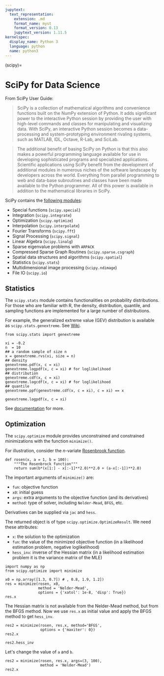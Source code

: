 ```yaml
---
jupytext:
  text_representation:
    extension: .md
    format_name: myst
    format_version: 0.13
    jupytext_version: 1.11.5
kernelspec:
  display_name: Python 3
  language: python
  name: python3
---
```


(scipy)=

# SciPy for Data Science

From SciPy User Guide:

> SciPy is a collection of mathematical algorithms and convenience
> functions built on the NumPy extension of Python. It adds
> significant power to the interactive Python session by providing the
> user with high-level commands and classes for manipulating and
> visualizing data. With SciPy, an interactive Python session becomes
> a data-processing and system-prototyping environment rivaling
> systems, such as MATLAB, IDL, Octave, R-Lab, and SciLab.


> The additional benefit of basing SciPy on Python is that this also
> makes a powerful programming language available for use in
> developing sophisticated programs and specialized
> applications. Scientific applications using SciPy benefit from the
> development of additional modules in numerous niches of the software
> landscape by developers across the world. Everything from parallel
> programming to web and data-base subroutines and classes have been
> made available to the Python programmer. All of this power is
> available in addition to the mathematical libraries in SciPy.

SciPy contains the [following
modules](https://scipy.github.io/devdocs/tutorial/index.html#user-guide):


+ Special functions (`scipy.special`)
+ Integration (`scipy.integrate`)
+ Optimization (`scipy.optimize`)
+ Interpolation (`scipy.interpolate`)
+ Fourier Transforms (`scipy.fft`)
+ Signal Processing (`scipy.signal`)
+ Linear Algebra (`scipy.linalg`)
+ Sparse eigenvalue problems with `ARPACK`
+ Compressed Sparse Graph Routines (`scipy.sparse.csgraph`)
+ Spatial data structures and algorithms (`scipy.spatial`)
+ Statistics (`scipy.stats`)
+ Multidimensional image processing (`scipy.ndimage`)
+ File IO (`scipy.io`)

## Statistics

The `scipy.stats` module contains functionalities on probability
distributions. For those who are familiar with R, the density,
distribution, quantile, and sampling functions are implemented for a
large number of distributions.


For example, the generalized extreme value (GEV) distribution is
available as `scipy.stats.genextreme`. See
[Wiki](https://en.wikipedia.org/wiki/Generalized_extreme_value_distribution).

```{code-cell}
from scipy.stats import genextreme

xi = -0.2
n  = 10
## a random sample of size n
x = genextreme.rvs(xi, size = n)
## density
genextreme.pdf(x, c = xi)
genextreme.logpdf(x, c = xi) # for loglikelihood
## distribution
genextreme.cdf(x, c = xi)
genextreme.logcdf(x, c = xi) # for loglikelihood
## quantile
genextreme.ppf(genextreme.cdf(x, c = xi), c = xi) == x
```

```{code-cell}
genextreme.logpdf(x, c = xi)
```

See
[documentation](https://scipy.github.io/devdocs/reference/stats.html#statsrefmanual)
for more.

## Optimization

The `scipy.optimize` module provides unconstrained and constrained
minimizations with the function `minimize()`.

For illustration, consider the $n$-variate [Rosenbrook function](https://en.wikipedia.org/wiki/Rosenbrock_function).

```{code-cell}
def rosen(x, a = 1, b = 100):
    """The Rosenbrock function"""
    return sum(b*(x[1:] - x[:-1]**2.0)**2.0 + (a-x[:-1])**2.0)
```

The important arguments of `minimize()` are:

+ `fun`: objective function
+ `x0`: initial guess
+ `args`: extra arguments to the objective function (and its
  derivatives)
+ `method`: type of solver, including `Nelder-Mead`, `BFGS`, etc.

Derivatives can be supplied via `jac` and `hess`.

The returned object is of type `scipy.optimize.OptimizeResult`. We
need these attributes:

+ `x`: the solution to the optimization
+ `fun`: the value of the minimized objective function (in a
  likelihood estimation problem, negative loglikelihood)
+ `hess_inv`: inverse of the Hessian matrix (in a likelihood
  estimation problem it is the variance matrix of the MLE)

```{code-cell}
import numpy as np
from scipy.optimize import minimize

x0 = np.array([1.3, 0.7]) # , 0.8, 1.9, 1.2])
res = minimize(rosen, x0,
               method = 'Nelder-Mead',
               options = {'xatol': 1e-8, 'disp': True})
res.x
```

The Hessian matrix is not available from the Nelder-Mead method, but
from the BFGS method. Now we use `res.x` as initial value and apply
the BFGS method to get `hess_inv`.


```{code-cell}
res2 = minimize(rosen, res.x, method='BFGS',
                options = {'maxiter': 0})
res2.x
```

```{code-cell}
res2.hess_inv
```

Let's change the value of `a` and `b`.
```{code-cell}
res2 = minimize(rosen, res.x, args=(3, 100),
                method = 'Nelder-Mead')
res2.x
```
